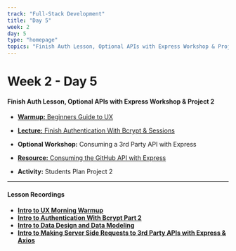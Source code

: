 ```yaml
---
track: "Full-Stack Development"
title: "Day 5"
week: 2
day: 5
type: "homepage"
topics: "Finish Auth Lesson, Optional APIs with Express Workshop & Project 2"
---
```



# Week 2 - Day 5

#### Finish Auth Lesson, Optional APIs with Express Workshop & Project 2
- [**Warmup:** Beginners Guide to UX](/full-stack-development/week-2/day-5/lecture-materials/beginners-guide-to-ux/)
- [**Lecture:** Finish Authentication With Bcrypt & Sessions](/full-stack-development/week-2/day-4/lecture-materials/authentication-with-bcrypt-and-sessions/#create-a-user-model)
- **Optional Workshop:** Consuming a 3rd Party API with Express
- [**Resource:** Consuming the GitHub API with Express](/full-stack-development/week-2/day-5/lecture-materials/consuming-the-github-api-with-express)

- **Activity:** Students Plan Project 2


<hr>

#### Lesson Recordings

- [**Intro to UX Morning Warmup**](https://generalassembly.zoom.us/rec/share/uErYSzWbkxYlcGK3G7uh9P60oli2DnNm_PXtrWYoG_z2ds_qCPyt157jDQD2NRdf.W6Dthy0a6JIRXKa9?startTime=1616158917000)
- [**Intro to Authentication With Bcrypt Part 2**](https://generalassembly.zoom.us/rec/share/uErYSzWbkxYlcGK3G7uh9P60oli2DnNm_PXtrWYoG_z2ds_qCPyt157jDQD2NRdf.W6Dthy0a6JIRXKa9?startTime=1616163316000)
- [**Intro to Data Design and Data Modeling**](https://generalassembly.zoom.us/rec/share/uErYSzWbkxYlcGK3G7uh9P60oli2DnNm_PXtrWYoG_z2ds_qCPyt157jDQD2NRdf.W6Dthy0a6JIRXKa9?startTime=1616176429000)
- [**Intro to Making Server Side Requests to 3rd Party APIs with Express & Axios**](https://generalassembly.zoom.us/rec/share/uErYSzWbkxYlcGK3G7uh9P60oli2DnNm_PXtrWYoG_z2ds_qCPyt157jDQD2NRdf.W6Dthy0a6JIRXKa9?startTime=1616179817000)
  




